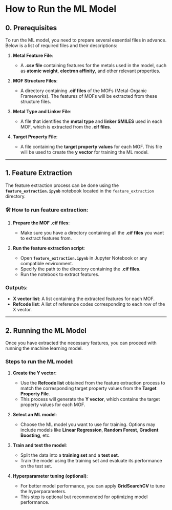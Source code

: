 # **How to Run the ML Model**

##  **0. Prerequisites**
To run the ML model, you need to prepare several essential files in advance. Below is a list of required files and their descriptions:

1. **Metal Feature File**:  
   - A **.csv file** containing features for the metals used in the model, such as **atomic weight**, **electron affinity**, and other relevant properties.  

2. **MOF Structure Files**:  
   - A directory containing **.cif files** of the MOFs (Metal-Organic Frameworks). The features of MOFs will be extracted from these structure files.  

3. **Metal Type and Linker File**:  
   - A file that identifies the **metal type** and **linker SMILES** used in each MOF, which is extracted from the **.cif files**.  

4. **Target Property File**:  
   - A file containing the **target property values** for each MOF. This file will be used to create the **y vector** for training the ML model.  

---

##  **1. Feature Extraction**
The feature extraction process can be done using the **`feature_extraction.ipynb`** notebook located in the `feature_extraction` directory.  

### 🛠 **How to run feature extraction:**
1. **Prepare the MOF .cif files**:  
   - Make sure you have a directory containing all the **.cif files** you want to extract features from.  

2. **Run the feature extraction script**:  
   - Open **`feature_extraction.ipynb`** in Jupyter Notebook or any compatible environment.  
   - Specify the path to the directory containing the **.cif files**.  
   - Run the notebook to extract features.  

###  **Outputs:**
- **X vector list**: A list containing the extracted features for each MOF.  
- **Refcode list**: A list of reference codes corresponding to each row of the X vector.  

---

##  **2. Running the ML Model**
Once you have extracted the necessary features, you can proceed with running the machine learning model.

###  **Steps to run the ML model:**
1. **Create the Y vector**:  
   - Use the **Refcode list** obtained from the feature extraction process to match the corresponding target property values from the **Target Property File**.  
   - This process will generate the **Y vector**, which contains the target property values for each MOF.  

2. **Select an ML model**:  
   - Choose the ML model you want to use for training. Options may include models like **Linear Regression**, **Random Forest**, **Gradient Boosting**, etc.  

3. **Train and test the model**:  
   - Split the data into a **training set** and a **test set**.  
   - Train the model using the training set and evaluate its performance on the test set.  

4. **Hyperparameter tuning (optional)**:  
   - For better model performance, you can apply **GridSearchCV** to tune the hyperparameters.  
   - This step is optional but recommended for optimizing model performance.  
